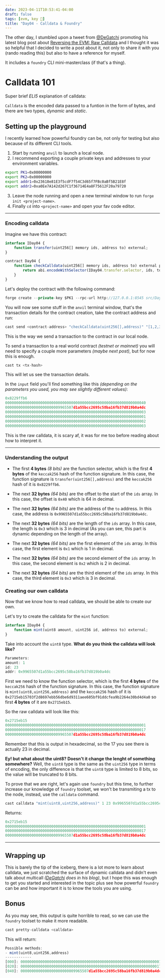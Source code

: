 ```yaml
---
date: 2023-04-11T10:53:41-04:00
draft: false
tags: [evm, key 🔑]
title: "Day04 - Calldata & Foundry"
---
```


The other day, I stumbled upon a tweet from [@DeGatchi](https://twitter.com/DeGatchi) promoting his latest blog post about [Reversing the EVM: Raw Calldata](https://degatchi.com/articles/reading-raw-evm-calldata) and I thought it was so helpful that I decided to write a post about it, not only to share it with you (rando reading this) but also to have a reference for myself.

It includes a `foundry` CLI mini-masterclass (if that's a thing).

# Calldata 101
Super brief *ELI5* explanation of calldata:

`Calldata` is the encoded data passed to a funtion in the form of bytes, and there are two types, *dynamic* and *static*.

## Setting up the playground

I recently learned how powerful foundry can be, not only for testing but also because of its different CLI tools.

1. Start by running `anvil` to launch a local node.
2. I recommend exporting a couple private keys and addresses to your environment variables.
```bash
export PK1=0x00000000
export PK2=0x00000000
export addr1=0x23618e81E3f5cdF7f54C3d65f7FBc0aBf5B21E8f
export addr2=0xa0Ee7A142d267C1f36714E4a8F75612F20a79720
```
3. Leave the node running and open a new terminal window to run `forge init <project-name>`.
4. Finally `cd` into `<project-name>` and open your fav code editor.

---

### Encoding calldata

Imagine we have this contract:

```javascript
interface IDay04 {
    function transfer(uint256[] memory ids, address to) external;
}

contract Day04 {
    function checkCalldata(uint256[] memory ids, address to) external pure returns (bytes memory) {
        return abi.encodeWithSelector(IDay04.transfer.selector, ids, to);
    }
}
```

Let's deploy the contract with the following command:

```javascript
forge create --private-key $PK1 --rpc-url http://127.0.0.1:8545 src/Day04.sol:Day04 
```
You will now see some stuff in the `anvil` terminal window, that's the transaction details for the contract creation, take the contract address and run:

```javascript
cast send <contract-address> "checkCalldata(uint256[],address)" "[1,2,3]" $addr1 --from $addr2 
```
This is the way we send a transaction to the contract in our local node.

To send a transaction to a real world contract *(testnet or mainnet)* you will need to specify a couple more parameters *(maybe next post)*, but for now this is enough.

```javascript
cast tx <tx-hash>
```

This will let us see the transaction details.

In the `input` field you'll find something like this *(depending on the parameters you used, you may see slightly different values)*:
    
```javascript
0x8229ffb6
0000000000000000000000000000000000000000000000000000000000000040
0000000000000000000000009965507d1a55bcc2695c58ba16fb37d819b0a4dc
0000000000000000000000000000000000000000000000000000000000000003
0000000000000000000000000000000000000000000000000000000000000001
0000000000000000000000000000000000000000000000000000000000000002
0000000000000000000000000000000000000000000000000000000000000003
```

This is the raw calldata, it is scary af, it was for me too before reading about how to interpret it.

---

### Understanding the output

- The first **4 bytes** *(8 bits)* are the function selector, which is the first **4 bytes** of the `keccak256` hash of the function signature. In this case, the function signature is `transfer(uint256[],address)` and the `keccak256` hash of it is `0x8229ffb6`.

- The next **32 bytes** *(64 bits)* are the offset to the start of the `ids` array. In this case, the offset is `0x40` which is 64 in decimal.

- The next **32 bytes** *(64 bits)* are the address of the `to` address. In this case, the address is `0x9965507d1a55bcc2695c58ba16fb37d819b0a4dc`.

- The next **32 bytes** *(64 bits)* are the length of the `ids` array. In this case, the length is `0x3` which is 3 in decimal (As you can see, this part is dynamic depending on the length of the array).

- The next **32 bytes** *(64 bits)* are the first element of the `ids` array. In this case, the first element is `0x1` which is 1 in decimal.

- The next **32 bytes** *(64 bits)* are the second element of the `ids` array. In this case, the second element is `0x2` which is 2 in decimal.

- The next **32 bytes** *(64 bits)* are the third element of the `ids` array. In this case, the third element is `0x3` which is 3 in decimal.

### Creating our own calldata

Now that we know how to read calldata, we should be able to create our own.

Let's try to create the calldata for the `mint` function:

```javascript
interface IDay04 {
    function mint(uint8 amount, uint256 id, address to) external;
}
```

Take into account the `uint8` type. **What do you think the calldata will look like?**

```javascript
Parameters:
amount: 1
id: 23
addr: 0x9965507d1a55bcc2695c58ba16fb37d819b0a4dc
```
First we need to know the function selector, which is the first **4 bytes** of the `keccak256` hash of the function signature. In this case, the function signature is `mint(uint8,uint256,address)` and the `keccak256` hash of it is `0x2715eb15703f2d8697ebb56dbe6d9311aee605bf91ddcfea9b2264e30bd4d4a0` so first **4 bytes** of it are `0x2715eb15`.

So the raw calldata will look like this:

```javascript
0x2715eb15
0000000000000000000000000000000000000000000000000000000000000001
0000000000000000000000000000000000000000000000000000000000000017
0000000000000000000000009965507d1a55bcc2695c58ba16fb37d819b0a4dc
```
Remember that this is output in hexadecimal, so the 17 you see there is actually 23 in decimal.

**Ey! but what about the uint8? Doesn't it change the lenght of something somewhere?** Well, the `uint8` type is the same as the `uint256` type in terms of encoding, the only difference is that the `uint8` type is limited to 8 bits, so the value will be truncated to 8 bits.

To prove that we are right, let's again use `foundry` but this time, to further increase our knowledge of `foundry` toolset, we won't be transmiting a tx to the node, instead, use the `calldata` command.

```javascript
cast calldata "mint(uint8,uint256,address)" 1 23 0x9965507d1a55bcc2695c58ba16fb37d819b0a4dc 
```
Returns:

```javascript
0x2715eb15
0000000000000000000000000000000000000000000000000000000000000001
0000000000000000000000000000000000000000000000000000000000000017
0000000000000000000000009965507d1a55bcc2695c58ba16fb37d819b0a4dc
```
---

## Wrapping up

This is barely the tip of the iceberg, there is a lot more to learn about calldata, we just scratched the surface of dynamic calldata and didn't even talk about multicall *([DeGatchi](https://degatchi.com/articles/reading-raw-evm-calldata) does in his blog)*, but I hope this was enough to get you started and interested in the topic plus see how powerful `foundry` can be and how important it is to know the tools you are using.

## Bonus

As you may see, this output is quite horrible to read, so we can use the `foundry` toolset to make it more readable.

```javascript
cast pretty-calldata <calldata>
```
This will return:

```javascript
Possible methods:
- mint(uint8,uint256,address)
------------
[000]: 0000000000000000000000000000000000000000000000000000000000000001
[020]: 0000000000000000000000000000000000000000000000000000000000000017
[040]: 0000000000000000000000009965507d1a55bcc2695c58ba16fb37d819b0a4dc
```